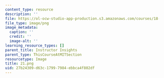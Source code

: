 ```yaml
---
content_type: resource
description: ''
file: https://ol-ocw-studio-app-production.s3.amazonaws.com/courses/18-085-computational-science-and-engineering-i-summer-2020/27b24309d63c17997984ebbca4f802df_21.png
file_type: image/png
image_metadata:
  caption: ''
  credit: ''
  image-alt: ''
learning_resource_types: []
parent_title: Instructor Insights
parent_type: ThisCourseAtMITSection
resourcetype: Image
title: 21.png
uid: 27b24309-d63c-1799-7984-ebbca4f802df
---
```

